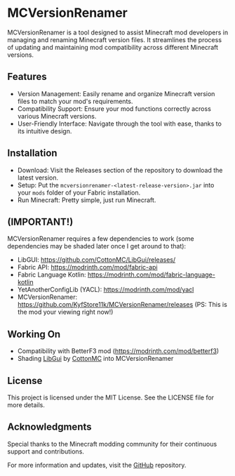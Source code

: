 ﻿# MCVersionRenamer
MCVersionRenamer is a tool designed to assist Minecraft mod developers in managing and renaming Minecraft version files. It streamlines the process of updating and maintaining mod compatibility across different Minecraft versions.

## Features
- Version Management: Easily rename and organize Minecraft version files to match your mod's requirements.
- Compatibility Support: Ensure your mod functions correctly across various Minecraft versions.
- User-Friendly Interface: Navigate through the tool with ease, thanks to its intuitive design.
## Installation
- Download: Visit the Releases section of the repository to download the latest version.
- Setup: Put the `mcversionrenamer-<latest-release-version>.jar` into your `mods` folder of your Fabric installation.
- Run Minecraft: Pretty simple, just run Minecraft.

## (IMPORTANT!)
MCVersionRenamer requires a few dependencies to work (some dependencies may be shaded later once I get around to that):
- LibGUI: https://github.com/CottonMC/LibGui/releases/
- Fabric API: https://modrinth.com/mod/fabric-api
- Fabric Language Kotlin: https://modrinth.com/mod/fabric-language-kotlin
- YetAnotherConfigLib (YACL): https://modrinth.com/mod/yacl
- MCVersionRenamer: https://github.com/KyfStore11k/MCVersionRenamer/releases (PS: This is the mod your viewing right now!)

## Working On
- Compatibility with BetterF3 mod (https://modrinth.com/mod/betterf3)
- Shading [LibGui](https://github.com/CottonMC/LibGui/releases) by [CottonMC](https://github.com/CottonMC) into MCVersionRenamer

## License
This project is licensed under the MIT License. See the LICENSE file for more details.

## Acknowledgments
Special thanks to the Minecraft modding community for their continuous support and contributions.

For more information and updates, visit the [GitHub](https://github.com/KyfStore11k/MCVersionRenamer) repository.